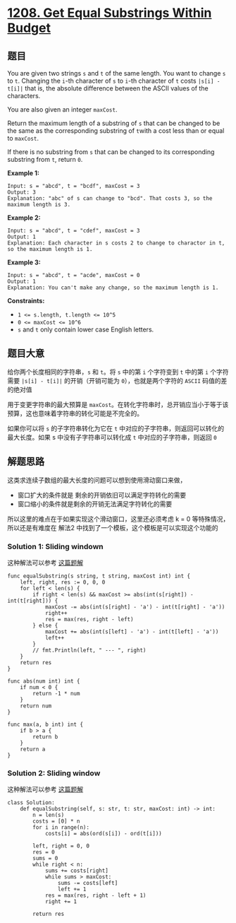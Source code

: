 # [1208. Get Equal Substrings Within Budget](https://leetcode.com/problems/get-equal-substrings-within-budget/)

## 题目

You are given two strings `s` and `t` of the same length. You want to change `s` to `t`. Changing the `i`-th character of `s` to `i`-th character of `t` costs `|s[i] - t[i]|` that is, the absolute difference between the ASCII values of the characters.

You are also given an integer `maxCost`.

Return the maximum length of a substring of `s` that can be changed to be the same as the corresponding substring of `t`with a cost less than or equal to `maxCost`.

If there is no substring from `s` that can be changed to its corresponding substring from `t`, return `0`.

 

**Example 1:**

```
Input: s = "abcd", t = "bcdf", maxCost = 3
Output: 3
Explanation: "abc" of s can change to "bcd". That costs 3, so the maximum length is 3.
```

**Example 2:**

```
Input: s = "abcd", t = "cdef", maxCost = 3
Output: 1
Explanation: Each character in s costs 2 to change to charactor in t, so the maximum length is 1.
```

**Example 3:**

```
Input: s = "abcd", t = "acde", maxCost = 0
Output: 1
Explanation: You can't make any change, so the maximum length is 1.
```

 

**Constraints:**

- `1 <= s.length, t.length <= 10^5`
- `0 <= maxCost <= 10^6`
- `s` and `t` only contain lower case English letters.

## 题目大意

给你两个长度相同的字符串，`s` 和 `t`。将 `s` 中的第 `i` 个字符变到 `t` 中的第 `i` 个字符需要 `|s[i] - t[i]|` 的开销（开销可能为 `0`），也就是两个字符的 `ASCII` 码值的差的绝对值

用于变更字符串的最大预算是 `maxCost`。在转化字符串时，总开销应当小于等于该预算，这也意味着字符串的转化可能是不完全的。

如果你可以将 `s` 的子字符串转化为它在 `t` 中对应的子字符串，则返回可以转化的最大长度。如果 s 中没有子字符串可以转化成 `t` 中对应的子字符串，则返回 `0`

## 解题思路

这类求连续子数组的最大长度的问题可以想到使用滑动窗口来做，

- 窗口扩大的条件就是 剩余的开销依旧可以满足字符转化的需要
- 窗口缩小的条件就是剩余的开销无法满足字符转化的需要

所以这里的难点在于如果实现这个滑动窗口，这里还必须考虑 k = 0 等特殊情况，所以还是有难度在 解法2 中找到了一个模板，这个模板是可以实现这个功能的

### Solution 1: Sliding windown

这种解法可以参考 [这篇题解](https://books.halfrost.com/leetcode/ChapterFour/1200~1299/1208.Get-Equal-Substrings-Within-Budget/)

````
func equalSubstring(s string, t string, maxCost int) int {
    left, right, res := 0, 0, 0
    for left < len(s) {
        if right < len(s) && maxCost >= abs(int(s[right]) - int(t[right])) {
            maxCost -= abs(int(s[right] - 'a') - int(t[right] - 'a'))
            right++
            res = max(res, right - left)
        } else {
            maxCost += abs(int(s[left] - 'a') - int(t[left] - 'a'))
            left++
        }
        // fmt.Println(left, " --- ", right)
    }
    return res
}

func abs(num int) int {
    if num < 0 {
        return -1 * num
    }
    return num
}

func max(a, b int) int {
    if b > a {
        return b
    }
    return a
}
````

### Solution 2: Sliding window

这种解法可以参考 [这篇题解](https://leetcode.cn/problems/get-equal-substrings-within-budget/solution/fen-xiang-zhen-cang-de-hua-dong-chuang-k-e3rd/)

````python3
class Solution:
    def equalSubstring(self, s: str, t: str, maxCost: int) -> int:
        n = len(s)
        costs = [0] * n
        for i in range(n):
            costs[i] = abs(ord(s[i]) - ord(t[i]))

        left, right = 0, 0
        res = 0
        sums = 0
        while right < n:
            sums += costs[right]
            while sums > maxCost:
                sums -= costs[left]
                left += 1
            res = max(res, right - left + 1)
            right += 1

        return res
````
